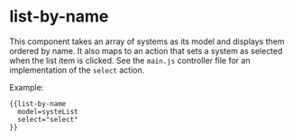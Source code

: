 # list-by-name

This component takes an array of systems as its model and displays them ordered by name. It also maps to an action that sets a system as selected when the list item is clicked. See the `main.js` controller file for an implementation of the `select` action.

Example:
```
{{list-by-name
  model=systeList
  select="select"
}}
```
